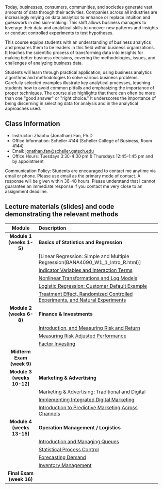 Today, businesses, consumers, communities, and societies generate vast amounts of data through their activities. Companies across all industries are increasingly relying on data analytics to enhance or replace intuition and guesswork in decision-making. This shift allows business managers to leverage their data and analytical skills to uncover new patterns and insights or conduct controlled experiments to test hypotheses.

This course equips students with an understanding of business analytics and prepares them to be leaders in this field within business organizations. It teaches the scientific process of transforming data into insights for making better business decisions, covering the methodologies, issues, and challenges of analyzing business data.

Students will learn through practical application, using business analytics algorithms and methodologies to solve various business problems. Carefully selected examples illustrate key analytical processes, teaching students how to avoid common pitfalls and emphasizing the importance of proper techniques. The course also highlights that there can often be more than one "good answer" or "right choice." It underscores the importance of being discerning in selecting data for analysis and in the analytical approaches used.



## Class Information
* Instructor: Zhaohu (Jonathan) Fan, Ph.D.
* Office Information: Scheller 4144 (Scheller College of Business, Room 4144) 
* Email: jonathan.fan@scheller.gatech.edu
* Office Hours: Tuesdays 3:30-4:30 pm & Thursdays 12:45-1:45 pm and by appointment

Communication Policy: Students are encouraged to contact me anytime via email or phone. Please use email as the primary mode of contact.  A response will be given within 36-48 hours.  Please understand that I cannot guarantee an immediate response if you contact me very close to an assignment deadline. 


## Lecture materials (slides) and code demonstrating the relevant methods

| Module        |                   Description                                                         |
|:----------------------------------------------------------------------------:|:--------------------------------------------------------------------|
| **Module 1 (weeks 1-5)**         |      **Basics of Statistics and Regression**    |
|                    | 	 [Linear Regression: Simple and Multiple Regression(BANA4090_W1_1_Intro_R.html)]      |
|                     |    [Indicator Variables and Interaction Terms](BANA4090_W1_1_Intro_R.html)
|                           |	    [Nonlinear Transformations and Log Models](BANA4090_W1_1_Intro_R.html)    |
|                     	|	[Logistic Regression: Customer Default Example](BANA4090_W2_Visualizing-Time-Series-Data.html) |
|                        |	  [Treatment Effect, Randomized Controlled Experiments, and Natural Experiments](W3.html)|
| **Module 2 (weeks 6-8)**         |    **Finance & Investments**      |
|                        |  [Introduction, and Measuring Risk and Return](Ch3-1.pdf)
|                        | [Measuring Risk Adjusted Performance](Ch3-2.pdf)  
|          |  [Factor Investing](BANA4090_Week4_Lab5_Data-Examples_German-Forecasts.html)|  
| **Midterm Exam (week 9)**                 
| **Module 3 (weeks 10-12)**         |       **Marketing & Advertising**   |
|                     |  [Marketing & Advertising: Traditional and Digital](Ch4-1.pdf) |
|                    |[Implementing Integrated Digital Marketing](Ch4-2.pdf)  |
|                       |  [Introduction to Predictive Marketing Across Channels](Ch4-3.pdf) |
| **Module 4 (weeks 13-15)**          | **Operation Management / Logistics**          |        
|                    | [Introduction and Managing Queues](Ch5-1.pdf)    |
 |  |  [Statistical Process Control](BANA4090_Week12_Lab11.html) |
 |     |[Forecasting Demand](Week13.html)|
  |    |[Inventory Management]( Week14.html)|
  | **Final Exam (week 16)**          |
